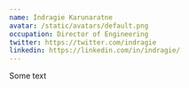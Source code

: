 ```yaml
---
name: Indragie Karunaratne
avatar: /static/avatars/default.png
occupation: Director of Engineering
twitter: https://twitter.com/indragie
linkedin: https://linkedin.com/in/indragie/
---
```


Some text
